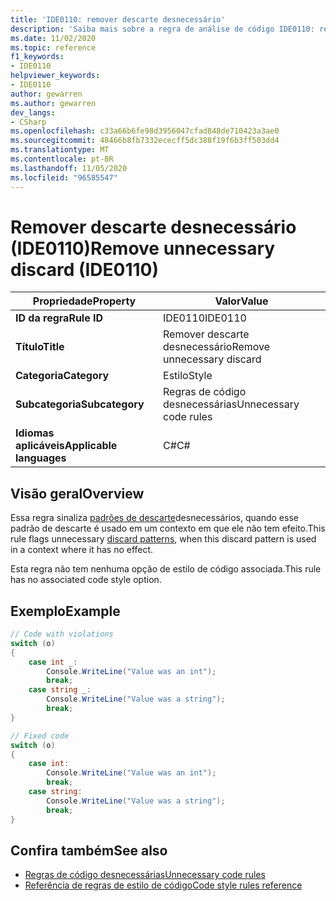 ```yaml
---
title: 'IDE0110: remover descarte desnecessário'
description: 'Saiba mais sobre a regra de análise de código IDE0110: remover descarte desnecessário'
ms.date: 11/02/2020
ms.topic: reference
f1_keywords:
- IDE0110
helpviewer_keywords:
- IDE0110
author: gewarren
ms.author: gewarren
dev_langs:
- CSharp
ms.openlocfilehash: c33a66b6fe98d3956047cfad848de710423a3ae0
ms.sourcegitcommit: 48466b8fb7332ececff5dc388f19f6b3ff503dd4
ms.translationtype: MT
ms.contentlocale: pt-BR
ms.lasthandoff: 11/05/2020
ms.locfileid: "96585547"
---
```

# <a name="remove-unnecessary-discard-ide0110"></a><span data-ttu-id="1aa65-103">Remover descarte desnecessário (IDE0110)</span><span class="sxs-lookup"><span data-stu-id="1aa65-103">Remove unnecessary discard (IDE0110)</span></span>

|<span data-ttu-id="1aa65-104">Propriedade</span><span class="sxs-lookup"><span data-stu-id="1aa65-104">Property</span></span>|<span data-ttu-id="1aa65-105">Valor</span><span class="sxs-lookup"><span data-stu-id="1aa65-105">Value</span></span>|
|-|-|
| <span data-ttu-id="1aa65-106">**ID da regra**</span><span class="sxs-lookup"><span data-stu-id="1aa65-106">**Rule ID**</span></span> | <span data-ttu-id="1aa65-107">IDE0110</span><span class="sxs-lookup"><span data-stu-id="1aa65-107">IDE0110</span></span> |
| <span data-ttu-id="1aa65-108">**Título**</span><span class="sxs-lookup"><span data-stu-id="1aa65-108">**Title**</span></span> | <span data-ttu-id="1aa65-109">Remover descarte desnecessário</span><span class="sxs-lookup"><span data-stu-id="1aa65-109">Remove unnecessary discard</span></span> |
| <span data-ttu-id="1aa65-110">**Categoria**</span><span class="sxs-lookup"><span data-stu-id="1aa65-110">**Category**</span></span> | <span data-ttu-id="1aa65-111">Estilo</span><span class="sxs-lookup"><span data-stu-id="1aa65-111">Style</span></span> |
| <span data-ttu-id="1aa65-112">**Subcategoria**</span><span class="sxs-lookup"><span data-stu-id="1aa65-112">**Subcategory**</span></span> | <span data-ttu-id="1aa65-113">Regras de código desnecessárias</span><span class="sxs-lookup"><span data-stu-id="1aa65-113">Unnecessary code rules</span></span> |
| <span data-ttu-id="1aa65-114">**Idiomas aplicáveis**</span><span class="sxs-lookup"><span data-stu-id="1aa65-114">**Applicable languages**</span></span> | <span data-ttu-id="1aa65-115">C#</span><span class="sxs-lookup"><span data-stu-id="1aa65-115">C#</span></span> |

## <a name="overview"></a><span data-ttu-id="1aa65-116">Visão geral</span><span class="sxs-lookup"><span data-stu-id="1aa65-116">Overview</span></span>

<span data-ttu-id="1aa65-117">Essa regra sinaliza [padrões de descarte](../../../../_csharplang/proposals/csharp-8.0/patterns.md#discard-pattern)desnecessários, quando esse padrão de descarte é usado em um contexto em que ele não tem efeito.</span><span class="sxs-lookup"><span data-stu-id="1aa65-117">This rule flags unnecessary [discard patterns](../../../../_csharplang/proposals/csharp-8.0/patterns.md#discard-pattern), when this discard pattern is used in a context where it has no effect.</span></span>

<span data-ttu-id="1aa65-118">Esta regra não tem nenhuma opção de estilo de código associada.</span><span class="sxs-lookup"><span data-stu-id="1aa65-118">This rule has no associated code style option.</span></span>

## <a name="example"></a><span data-ttu-id="1aa65-119">Exemplo</span><span class="sxs-lookup"><span data-stu-id="1aa65-119">Example</span></span>

```csharp
// Code with violations
switch (o)
{
    case int _:
        Console.WriteLine("Value was an int");
        break;
    case string _:
        Console.WriteLine("Value was a string");
        break;
}

// Fixed code
switch (o)
{
    case int:
        Console.WriteLine("Value was an int");
        break;
    case string:
        Console.WriteLine("Value was a string");
        break;
}
```

## <a name="see-also"></a><span data-ttu-id="1aa65-120">Confira também</span><span class="sxs-lookup"><span data-stu-id="1aa65-120">See also</span></span>

- [<span data-ttu-id="1aa65-121">Regras de código desnecessárias</span><span class="sxs-lookup"><span data-stu-id="1aa65-121">Unnecessary code rules</span></span>](unnecessary-code-rules.md)
- [<span data-ttu-id="1aa65-122">Referência de regras de estilo de código</span><span class="sxs-lookup"><span data-stu-id="1aa65-122">Code style rules reference</span></span>](index.md)
